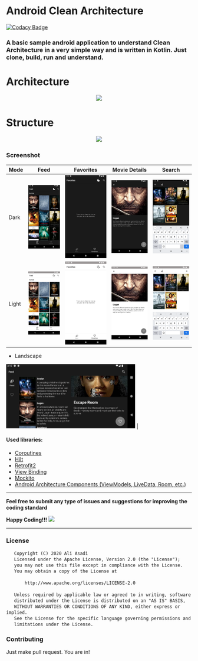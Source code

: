 # Android Clean Architecture

[![Codacy Badge](https://api.codacy.com/project/badge/Grade/3e9bbcba7b3945f4b9ba0887b8639a00)](https://app.codacy.com/gh/AliAsadi/Android-Clean-Architecture?utm_source=github.com&utm_medium=referral&utm_content=AliAsadi/Android-Clean-Architecture&utm_campaign=Badge_Grade_Settings)

### A basic sample android application to understand Clean Architecture in a very simple way and is written in Kotlin. Just clone, build, run and understand.

# Architecture
<p align="center">
<img src="https://raw.githubusercontent.com/AliAsadi/Android-Clean-Architecture/master/screenshot/architecture0.png">
</p>

# Structure
<p align="center">
<img src="https://raw.githubusercontent.com/AliAsadi/Android-Clean-Architecture/master/screenshot/structure0.png">
</p>


### Screenshot

| Mode  | Feed | Favorites | Movie Details | Search |
|-------|------|-----------|--------------|----------|
| Dark | <img src="screenshot/dark-screen1.png"> | <img src="screenshot/dark-screen2.png"> | <img src="screenshot/dark-screen3.png"> | <img src="screenshot/dark-screen4.png"> |
| Light | <img src="screenshot/light-screen1.png"> | <img src="screenshot/light-screen2.png"> | <img src="screenshot/light-screen3.png"> | <img src="screenshot/light-screen4.png"> |





* Landscape

<img src="screenshot/screen3.png" width="350"> |


#### Used libraries:
* [Coroutines](https://kotlinlang.org/docs/reference/coroutines-overview.html)
* [Hilt](https://developer.android.com/training/dependency-injection/hilt-android)
* [Retrofit2](https://github.com/square/retrofit)
* [View Binding](https://developer.android.com/topic/libraries/view-binding)
* [Mockito](https://github.com/mockito/mockito)
* [Android Architecture Components (ViewModels, LiveData, Room, etc.)](https://developer.android.com/topic/libraries/architecture/index.html)

--------------------------------------------------------------------------------------------

**Feel free to submit any type of issues and suggestions for improving the coding standard**

**Happy Coding!!!** ![](https://i.imgur.com/rneCZCN.png)

--------------------------------------------------------------------------------------------

### License
```
   Copyright (C) 2020 Ali Asadi
   Licensed under the Apache License, Version 2.0 (the "License");
   you may not use this file except in compliance with the License.
   You may obtain a copy of the License at

       http://www.apache.org/licenses/LICENSE-2.0

   Unless required by applicable law or agreed to in writing, software
   distributed under the License is distributed on an "AS IS" BASIS,
   WITHOUT WARRANTIES OR CONDITIONS OF ANY KIND, either express or implied.
   See the License for the specific language governing permissions and
   limitations under the License.
```

### Contributing
Just make pull request. You are in!
